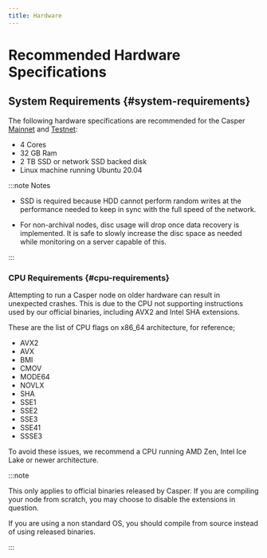 ```yaml
---
title: Hardware
---
```


# Recommended Hardware Specifications

## System Requirements {#system-requirements}

The following hardware specifications are recommended for the Casper [Mainnet](https://cspr.live/) and [Testnet](https://testnet.cspr.live/):

-   4 Cores
-   32 GB Ram
-   2 TB SSD or network SSD backed disk
-   Linux machine running Ubuntu 20.04


:::note Notes

- SSD is required because HDD cannot perform random writes at the performance needed to keep in sync with the full speed of the network.

- For non-archival nodes, disc usage will drop once data recovery is implemented. It is safe to slowly increase the disc space as needed while monitoring on a server capable of this.

:::

### CPU Requirements {#cpu-requirements}

Attempting to run a Casper node on older hardware can result in unexpected crashes. This is due to the CPU not supporting instructions used by our official binaries, including AVX2 and Intel SHA extensions.

These are the list of CPU flags on x86_64 architecture, for reference;

- AVX2
- AVX
- BMI
- CMOV
- MODE64
- NOVLX
- SHA
- SSE1
- SSE2
- SSE3
- SSE41
- SSSE3

To avoid these issues, we recommend a CPU running AMD Zen, Intel Ice Lake or newer architecture.

:::note

This only applies to official binaries released by Casper. If you are compiling your node from scratch, you may choose to disable the extensions in question.

If you are using a non standard OS, you should compile from source instead of using released binaries.

:::
